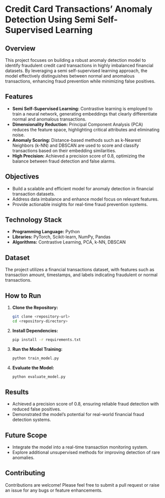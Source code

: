 
 # Credit Card Transactions’ Anomaly Detection Using Semi Self-Supervised Learning  

## Overview  
This project focuses on building a robust anomaly detection model to identify fraudulent credit card transactions in highly imbalanced financial datasets. By leveraging a semi self-supervised learning approach, the model effectively distinguishes between normal and anomalous transactions, enhancing fraud prevention while minimizing false positives.  

## Features  
- **Semi Self-Supervised Learning:** Contrastive learning is employed to train a neural network, generating embeddings that clearly differentiate normal and anomalous transactions.  
- **Dimensionality Reduction:** Principal Component Analysis (PCA) reduces the feature space, highlighting critical attributes and eliminating noise.  
- **Anomaly Scoring:** Distance-based methods such as k-Nearest Neighbors (k-NN) and DBSCAN are used to score and classify transactions based on their embedding similarities.  
- **High Precision:** Achieved a precision score of 0.8, optimizing the balance between fraud detection and false alarms.  

## Objectives  
- Build a scalable and efficient model for anomaly detection in financial transaction datasets.  
- Address data imbalance and enhance model focus on relevant features.  
- Provide actionable insights for real-time fraud prevention systems.  

## Technology Stack  
- **Programming Language:** Python  
- **Libraries:** PyTorch, Scikit-learn, NumPy, Pandas  
- **Algorithms:** Contrastive Learning, PCA, k-NN, DBSCAN  

## Dataset  
The project utilizes a financial transactions dataset, with features such as transaction amount, timestamps, and labels indicating fraudulent or normal transactions.  

## How to Run  
1. **Clone the Repository:**  
   ```bash  
   git clone <repository-url>  
   cd <repository-directory>  
   ```  

2. **Install Dependencies:**  
   ```bash  
   pip install -r requirements.txt  
   ```  

3. **Run the Model Training:**  
   ```bash  
   python train_model.py  
   ```  

4. **Evaluate the Model:**  
   ```bash  
   python evaluate_model.py  
   ```  

## Results  
- Achieved a precision score of 0.8, ensuring reliable fraud detection with reduced false positives.  
- Demonstrated the model’s potential for real-world financial fraud detection systems.  

## Future Scope  
- Integrate the model into a real-time transaction monitoring system.  
- Explore additional unsupervised methods for improving detection of rare anomalies.  

## Contributing  
Contributions are welcome! Please feel free to submit a pull request or raise an issue for any bugs or feature enhancements.  

